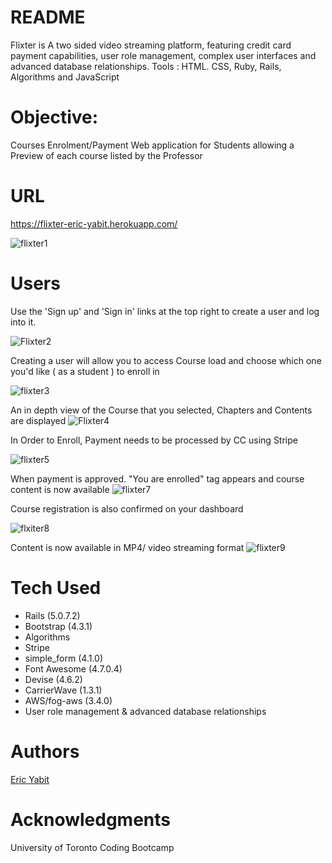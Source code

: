 # README

Flixter is A two sided video streaming platform, featuring credit card payment capabilities, user role management, complex user interfaces and advanced database relationships.
Tools : HTML. CSS, Ruby, Rails, Algorithms and JavaScript

# Objective:

Courses Enrolment/Payment Web application for Students allowing a Preview of each course listed by the Professor 


 # URL
 https://flixter-eric-yabit.herokuapp.com/
 
![flixter1](https://user-images.githubusercontent.com/50501566/76135768-2c6b9e80-5ff8-11ea-950c-900768be7011.jpg)


# Users
Use the 'Sign up' and 'Sign in' links at the top right to create a user and log into it.

![Flixter2](https://user-images.githubusercontent.com/50501566/76135823-a439c900-5ff8-11ea-8207-de9e8055d512.jpg)

Creating a user will allow you to access Course load and choose which one you'd like ( as a student ) to enroll in

![flixter3](https://user-images.githubusercontent.com/50501566/76135856-fa0e7100-5ff8-11ea-805a-12f8ac8276cd.jpg)

An in depth view of the Course that you selected, Chapters and Contents are displayed 
![Flixter4](https://user-images.githubusercontent.com/50501566/76135896-638e7f80-5ff9-11ea-82c6-8f9800adecfc.jpg)

In Order to Enroll, Payment needs to be processed by CC using Stripe

![flixter5](https://user-images.githubusercontent.com/50501566/76135961-1b239180-5ffa-11ea-985d-d2df93a38c9e.jpg)

When payment is approved. "You are enrolled" tag appears and course content is now available 
![flixter7](https://user-images.githubusercontent.com/50501566/76136018-f5e35300-5ffa-11ea-837a-f4f7b8fcfe61.jpg)

Course registration is also confirmed on your dashboard

![flxiter8](https://user-images.githubusercontent.com/50501566/76136043-507caf00-5ffb-11ea-9921-82f7d4c71537.jpg)

Content is now available in MP4/ video streaming format
![flixter9](https://user-images.githubusercontent.com/50501566/76136095-c7b24300-5ffb-11ea-9205-fc4cf4603467.jpg)


# Tech Used
- Rails (5.0.7.2)
- Bootstrap (4.3.1)
- Algorithms
- Stripe
- simple_form (4.1.0)
- Font Awesome (4.7.0.4)
- Devise (4.6.2)
- CarrierWave (1.3.1)
- AWS/fog-aws (3.4.0)
- User role management & advanced database relationships

# Authors
[Eric Yabit ](https://github.com/ericy007)

# Acknowledgments
University of Toronto Coding Bootcamp
